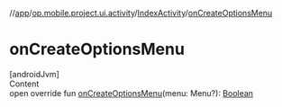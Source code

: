 //[app](../../../index.md)/[op.mobile.project.ui.activity](../index.md)/[IndexActivity](index.md)/[onCreateOptionsMenu](on-create-options-menu.md)



# onCreateOptionsMenu  
[androidJvm]  
Content  
open override fun [onCreateOptionsMenu](on-create-options-menu.md)(menu: Menu?): [Boolean](https://kotlinlang.org/api/latest/jvm/stdlib/kotlin/-boolean/index.html)  



